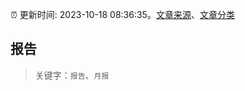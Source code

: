 :alarm_clock: 更新时间: 2023-10-18 08:36:35。[文章来源](/README.md)、[文章分类](/TAGS.md)

## 报告


> 关键字：`报告`、`月报`




